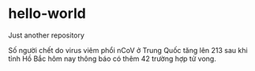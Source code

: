 # hello-world
Just another repository

Số người chết do virus viêm phổi nCoV ở Trung Quốc tăng lên 213 sau khi tỉnh Hồ Bắc hôm nay thông báo có thêm 42 trường hợp tử vong.

